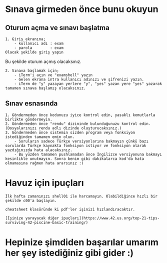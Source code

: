 
# Sınava girmeden önce bunu okuyun

## Oturum açma ve sınavı başlatma

	1. Giriş ekranına;																																															
		- kullanıcı adı : exam
		- parola		: exam																																															
	Olacak şekilde giriş yapın

Bu şekilde oturum açmış olacaksınız.

	2. Sınava başlamak için;
		- iTerm'i açın ve "examshell" yazın 
		- Gelen ekrana intra kullanıcı adınızı ve şifrenizi yazın.
		- iTerm de "y" yazayan yerlere "y", "yes" yazan yere "yes" yazarak tamamen sınava başlamış olacaksınız.

## Sınav esnasında

	1. Göndermeden önce kodunuzu iyice kontrol edin, yasaklı komutlarla birlikte göndermeyin.
	2. Göndermeden önce "rendu" dizininde bulunduğunuzu kontrol edin. (Dosyalarınızı rendu adlı dizinde oluşturucaksınız.)
	3. Göndermeden önce sistemin sizden program veya fonksiyon istediğinden tamamen emin olun.
		- Soruların sadece Türkçe versiyonlarına bakmayın çünkü bazı sorularda Türkçe kaynakta fonksiyon istiyor ve fonksiyon olarak yazdığınızda hata alacaksınız.
		- Bu yüzden tamamen pushlamadan önce İngilizce versiyonuna bakmayı kesinlikle unutmayın. Sonra benim gibi dakikalarca kod'da hata olmamasına rağmen hata ararsınız :)


# Havuz için ipuçları

	İlk hafta zamanınızı shell01 ile harcamayın. Olabildiğince hızlı bir şekilde c00'a başlayın.

	cheatsheet klasöründe ki pdf'ler işinizi hızlandıracaktır.
	
	[İşinize yarayacak diğer ipuçları](https://www.42.us.org/top-21-tips-surviving-42-piscine-basic-training/)

    

# Hepinize şimdiden başarılar umarım her şey istediğiniz gibi gider :)

